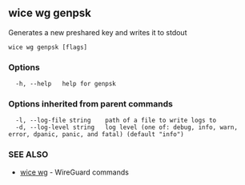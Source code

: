 ## wice wg genpsk

Generates a new preshared key and writes it to stdout

```
wice wg genpsk [flags]
```

### Options

```
  -h, --help   help for genpsk
```

### Options inherited from parent commands

```
  -l, --log-file string    path of a file to write logs to
  -d, --log-level string   log level (one of: debug, info, warn, error, dpanic, panic, and fatal) (default "info")
```

### SEE ALSO

* [wice wg](wice_wg.md)	 - WireGuard commands

